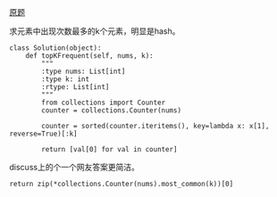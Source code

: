 [原题](https://leetcode.com/problems/top-k-frequent-elements/)

求元素中出现次数最多的k个元素，明显是hash。

```
class Solution(object):
    def topKFrequent(self, nums, k):
        """
        :type nums: List[int]
        :type k: int
        :rtype: List[int]
        """
        from collections import Counter
        counter = collections.Counter(nums)
        
        counter = sorted(counter.iteritems(), key=lambda x: x[1], reverse=True)[:k]
        
        return [val[0] for val in counter]
```

discuss上的个一个网友答案更简洁。

```
return zip(*collections.Counter(nums).most_common(k))[0]
```